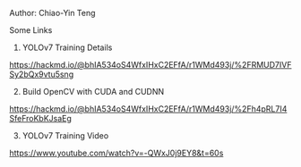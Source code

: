 Author: Chiao-Yin Teng

Some Links

1. YOLOv7 Training Details

https://hackmd.io/@bhIA534oS4WfxIHxC2EFfA/r1WMd493j/%2FRMUD7IVFSy2bQx9vtu5sng

2. Build OpenCV with CUDA and CUDNN

https://hackmd.io/@bhIA534oS4WfxIHxC2EFfA/r1WMd493j/%2Fh4pRL7I4SfeFroKbKJsaEg

3. YOLOv7 Training Video

https://www.youtube.com/watch?v=-QWxJ0j9EY8&t=60s
